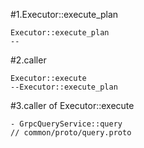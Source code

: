 #1.Executor::execute_plan

```
Executor::execute_plan
--

```

#2.caller

```
Executor::execute
--Executor::execute_plan
```

#3.caller of Executor::execute

```
- GrpcQueryService::query
// common/proto/query.proto
```